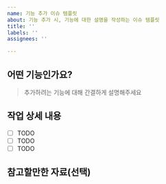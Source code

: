 ```yaml
---
name: 기능 추가 이슈 템플릿
about: 기능 추가 시, 기능에 대한 설명을 작성하는 이슈 템플릿
title: ''
labels: ''
assignees: ''

---
```


## 어떤 기능인가요?

> 추가하려는 기능에 대해 간결하게 설명해주세요

## 작업 상세 내용

- [ ] TODO
- [ ] TODO
- [ ] TODO

## 참고할만한 자료(선택)
